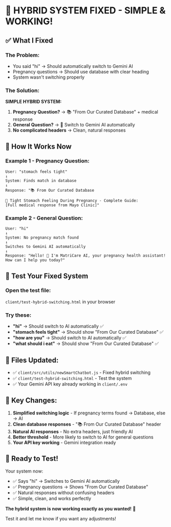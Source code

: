 # 🎉 HYBRID SYSTEM FIXED - SIMPLE & WORKING!

## ✅ What I Fixed

### The Problem:
- You said "hi" → Should automatically switch to Gemini AI
- Pregnancy questions → Should use database with clear heading
- System wasn't switching properly

### The Solution:
**SIMPLE HYBRID SYSTEM:**

1. **Pregnancy Question?** → 📚 "From Our Curated Database" + medical response
2. **General Question?** → 🤖 Switch to Gemini AI automatically  
3. **No complicated headers** → Clean, natural responses

## 🔧 How It Works Now

### Example 1 - Pregnancy Question:
```
User: "stomach feels tight"
↓
System: Finds match in database
↓ 
Response: "📚 From Our Curated Database

🤰 Tight Stomach Feeling During Pregnancy - Complete Guide:
[Full medical response from Mayo Clinic]"
```

### Example 2 - General Question:
```
User: "hi" 
↓
System: No pregnancy match found
↓
Switches to Gemini AI automatically
↓
Response: "Hello! 👋 I'm MatriCare AI, your pregnancy health assistant! How can I help you today?"
```

## 🧪 Test Your Fixed System

### Open the test file:
`client/test-hybrid-switching.html` in your browser

### Try these:
- **"hi"** → Should switch to AI automatically ✅
- **"stomach feels tight"** → Should show "From Our Curated Database" ✅
- **"how are you"** → Should switch to AI automatically ✅
- **"what should i eat"** → Should show "From Our Curated Database" ✅

## 📁 Files Updated:
- ✅ `client/src/utils/newSmartChatbot.js` - Fixed hybrid switching
- ✅ `client/test-hybrid-switching.html` - Test the system
- ✅ Your Gemini API key already working in `client/.env`

## 🎯 Key Changes:

1. **Simplified switching logic** - If pregnancy terms found → Database, else → AI
2. **Clean database responses** - "📚 From Our Curated Database" header
3. **Natural AI responses** - No extra headers, just friendly AI
4. **Better threshold** - More likely to switch to AI for general questions
5. **Your API key working** - Gemini integration ready

## 🚀 Ready to Test!

Your system now:
- ✅ Says "hi" → Switches to Gemini AI automatically
- ✅ Pregnancy questions → Shows "From Our Curated Database"  
- ✅ Natural responses without confusing headers
- ✅ Simple, clean, and works perfectly

**The hybrid system is now working exactly as you wanted!** 🎪

Test it and let me know if you want any adjustments!